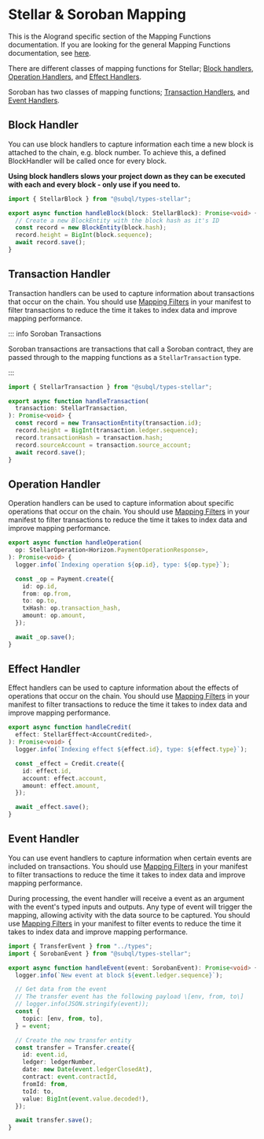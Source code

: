 # Stellar & Soroban Mapping

This is the Alogrand specific section of the Mapping Functions documentation. If you are looking for the general Mapping Functions documentation, see [here](../).

There are different classes of mapping functions for Stellar; [Block handlers](#block-handler), [Operation Handlers](#operation-handler), and [Effect Handlers](#effect-handler).

Soroban has two classes of mapping functions; [Transaction Handlers](#transaction-handler), and [Event Handlers](#event-handler).

## Block Handler

You can use block handlers to capture information each time a new block is attached to the chain, e.g. block number. To achieve this, a defined BlockHandler will be called once for every block.

**Using block handlers slows your project down as they can be executed with each and every block - only use if you need to.**

```ts
import { StellarBlock } from "@subql/types-stellar";

export async function handleBlock(block: StellarBlock): Promise<void> {
  // Create a new BlockEntity with the block hash as it's ID
  const record = new BlockEntity(block.hash);
  record.height = BigInt(block.sequence);
  await record.save();
}
```

## Transaction Handler

Transaction handlers can be used to capture information about transactions that occur on the chain. You should use [Mapping Filters](../../manifest/chain-specific/stellar.md#mapping-handlers-and-filters) in your manifest to filter transactions to reduce the time it takes to index data and improve mapping performance.

::: info Soroban Transactions

Soroban transactions are transactions that call a Soroban contract, they are passed through to the mapping functions as a `StellarTransaction` type.

:::

```ts
import { StellarTransaction } from "@subql/types-stellar";

export async function handleTransaction(
  transaction: StellarTransaction,
): Promise<void> {
  const record = new TransactionEntity(transaction.id);
  record.height = BigInt(transaction.ledger.sequence);
  record.transactionHash = transaction.hash;
  record.sourceAccount = transaction.source_account;
  await record.save();
}
```

## Operation Handler

Operation handlers can be used to capture information about specific operations that occur on the chain. You should use [Mapping Filters](../../manifest/chain-specific/stellar.md#mapping-handlers-and-filters) in your manifest to filter transactions to reduce the time it takes to index data and improve mapping performance.

```ts
export async function handleOperation(
  op: StellarOperation<Horizon.PaymentOperationResponse>,
): Promise<void> {
  logger.info(`Indexing operation ${op.id}, type: ${op.type}`);

  const _op = Payment.create({
    id: op.id,
    from: op.from,
    to: op.to,
    txHash: op.transaction_hash,
    amount: op.amount,
  });

  await _op.save();
}
```

## Effect Handler

Effect handlers can be used to capture information about the effects of operations that occur on the chain. You should use [Mapping Filters](../../manifest/chain-specific/stellar.md#mapping-handlers-and-filters) in your manifest to filter transactions to reduce the time it takes to index data and improve mapping performance.

```ts
export async function handleCredit(
  effect: StellarEffect<AccountCredited>,
): Promise<void> {
  logger.info(`Indexing effect ${effect.id}, type: ${effect.type}`);

  const _effect = Credit.create({
    id: effect.id,
    account: effect.account,
    amount: effect.amount,
  });

  await _effect.save();
}
```

## Event Handler

You can use event handlers to capture information when certain events are included on transactions. You should use [Mapping Filters](../../manifest/chain-specific/stellar.md#mapping-handlers-and-filters) in your manifest to filter transactions to reduce the time it takes to index data and improve mapping performance.

During processing, the event handler will receive a event as an argument with the event's typed inputs and outputs. Any type of event will trigger the mapping, allowing activity with the data source to be captured. You should use [Mapping Filters](../../manifest/chain-specific/stellar.md#mapping-handlers-and-filters) in your manifest to filter events to reduce the time it takes to index data and improve mapping performance.

```ts
import { TransferEvent } from "../types";
import { SorobanEvent } from "@subql/types-stellar";

export async function handleEvent(event: SorobanEvent): Promise<void> {
  logger.info(`New event at block ${event.ledger.sequence}`);

  // Get data from the event
  // The transfer event has the following payload \[env, from, to\]
  // logger.info(JSON.stringify(event));
  const {
    topic: [env, from, to],
  } = event;

  // Create the new transfer entity
  const transfer = Transfer.create({
    id: event.id,
    ledger: ledgerNumber,
    date: new Date(event.ledgerClosedAt),
    contract: event.contractId,
    fromId: from,
    toId: to,
    value: BigInt(event.value.decoded!),
  });

  await transfer.save();
}
```
